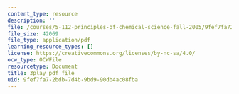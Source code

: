 ```yaml
---
content_type: resource
description: ''
file: /courses/5-112-principles-of-chemical-science-fall-2005/9fef7fa72bdb7d4b9bd990db4ac08fba_CVRmu_aBSho.pdf
file_size: 42069
file_type: application/pdf
learning_resource_types: []
license: https://creativecommons.org/licenses/by-nc-sa/4.0/
ocw_type: OCWFile
resourcetype: Document
title: 3play pdf file
uid: 9fef7fa7-2bdb-7d4b-9bd9-90db4ac08fba
---
```

